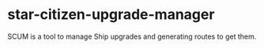 # star-citizen-upgrade-manager
SCUM is a tool to manage Ship upgrades and generating routes to get them.
